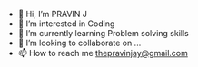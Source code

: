 - 👋 Hi, I’m PRAVIN J
- 👀 I’m interested in Coding
- 🌱 I’m currently learning Problem solving skills
- 💞️ I’m looking to collaborate on ...
- 📫 How to reach me thepravinjay@gmail.com

<!---
thepravinjay/thepravinjay is a ✨ special ✨ repository because its `README.md` (this file) appears on your GitHub profile.
You can click the Preview link to take a look at your changes.
--->
